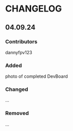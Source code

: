 # CHANGELOG

## 04.09.24
### Contributors
dannyfpv123

### Added
photo of completed DevBoard

### Changed
...

### Removed
...